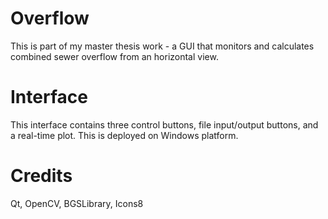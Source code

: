# Overflow
This is part of my master thesis work - a GUI that monitors and calculates combined sewer overflow from an horizontal view.

# Interface
This interface contains three control buttons, file input/output buttons, and a real-time plot. This is deployed on Windows platform.

# Credits
Qt, OpenCV, BGSLibrary, Icons8
